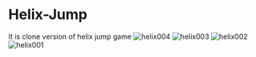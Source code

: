 # Helix-Jump
It is clone version of helix jump game
![helix004](https://user-images.githubusercontent.com/93795039/235730132-8b946d9f-af25-4688-98cf-f68de73753d2.png)
![helix003](https://user-images.githubusercontent.com/93795039/235730140-8d474a3b-d4ce-4ded-ae1f-8a78c4ff9c99.png)
![helix002](https://user-images.githubusercontent.com/93795039/235730146-b6760017-499e-4909-8926-96f7ed2e38ab.png)
![helix001](https://user-images.githubusercontent.com/93795039/235730150-0e5bc201-7b67-4db8-a04c-fb0d7c00b271.png)
